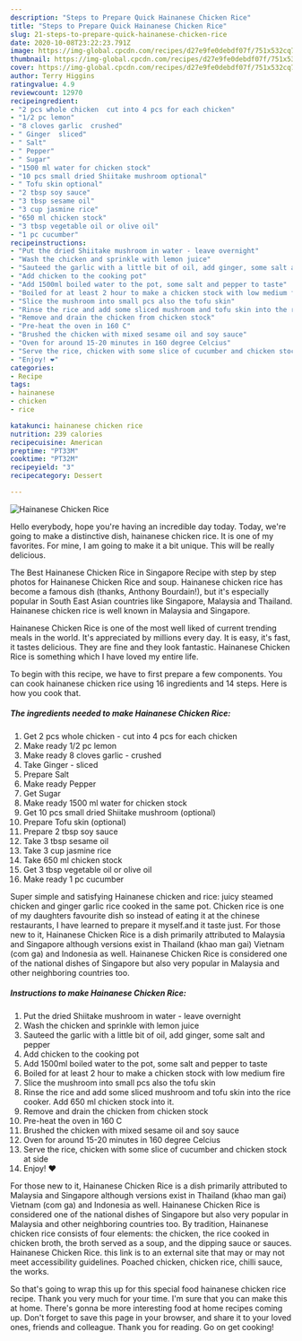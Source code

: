```yaml
---
description: "Steps to Prepare Quick Hainanese Chicken Rice"
title: "Steps to Prepare Quick Hainanese Chicken Rice"
slug: 21-steps-to-prepare-quick-hainanese-chicken-rice
date: 2020-10-08T23:22:23.791Z
image: https://img-global.cpcdn.com/recipes/d27e9fe0debdf07f/751x532cq70/hainanese-chicken-rice-recipe-main-photo.jpg
thumbnail: https://img-global.cpcdn.com/recipes/d27e9fe0debdf07f/751x532cq70/hainanese-chicken-rice-recipe-main-photo.jpg
cover: https://img-global.cpcdn.com/recipes/d27e9fe0debdf07f/751x532cq70/hainanese-chicken-rice-recipe-main-photo.jpg
author: Terry Higgins
ratingvalue: 4.9
reviewcount: 12970
recipeingredient:
- "2 pcs whole chicken  cut into 4 pcs for each chicken"
- "1/2 pc lemon"
- "8 cloves garlic  crushed"
- " Ginger  sliced"
- " Salt"
- " Pepper"
- " Sugar"
- "1500 ml water for chicken stock"
- "10 pcs small dried Shiitake mushroom optional"
- " Tofu skin optional"
- "2 tbsp soy sauce"
- "3 tbsp sesame oil"
- "3 cup jasmine rice"
- "650 ml chicken stock"
- "3 tbsp vegetable oil or olive oil"
- "1 pc cucumber"
recipeinstructions:
- "Put the dried Shiitake mushroom in water - leave overnight"
- "Wash the chicken and sprinkle with lemon juice"
- "Sauteed the garlic with a little bit of oil, add ginger, some salt and pepper"
- "Add chicken to the cooking pot"
- "Add 1500ml boiled water to the pot, some salt and pepper to taste"
- "Boiled for at least 2 hour to make a chicken stock with low medium fire"
- "Slice the mushroom into small pcs also the tofu skin"
- "Rinse the rice and add some sliced mushroom and tofu skin into the rice cooker. Add 650 ml chicken stock into it."
- "Remove and drain the chicken from chicken stock"
- "Pre-heat the oven in 160 C"
- "Brushed the chicken with mixed sesame oil and soy sauce"
- "Oven for around 15-20 minutes in 160 degree Celcius"
- "Serve the rice, chicken with some slice of cucumber and chicken stock at side"
- "Enjoy! ❤️"
categories:
- Recipe
tags:
- hainanese
- chicken
- rice

katakunci: hainanese chicken rice 
nutrition: 239 calories
recipecuisine: American
preptime: "PT33M"
cooktime: "PT32M"
recipeyield: "3"
recipecategory: Dessert

---
```



![Hainanese Chicken Rice](https://img-global.cpcdn.com/recipes/d27e9fe0debdf07f/751x532cq70/hainanese-chicken-rice-recipe-main-photo.jpg)

Hello everybody, hope you're having an incredible day today. Today, we're going to make a distinctive dish, hainanese chicken rice. It is one of my favorites. For mine, I am going to make it a bit unique. This will be really delicious.

The Best Hainanese Chicken Rice in Singapore Recipe with step by step photos for Hainanese Chicken Rice and soup. Hainanese chicken rice has become a famous dish (thanks, Anthony Bourdain!), but it&#39;s especially popular in South East Asian countries like Singapore, Malaysia and Thailand. Hainanese chicken rice is well known in Malaysia and Singapore.

Hainanese Chicken Rice is one of the most well liked of current trending meals in the world. It's appreciated by millions every day. It is easy, it's fast, it tastes delicious. They are fine and they look fantastic. Hainanese Chicken Rice is something which I have loved my entire life.


To begin with this recipe, we have to first prepare a few components. You can cook hainanese chicken rice using 16 ingredients and 14 steps. Here is how you cook that.

<!--inarticleads1-->

##### The ingredients needed to make Hainanese Chicken Rice:

1. Get 2 pcs whole chicken - cut into 4 pcs for each chicken
1. Make ready 1/2 pc lemon
1. Make ready 8 cloves garlic - crushed
1. Take  Ginger - sliced
1. Prepare  Salt
1. Make ready  Pepper
1. Get  Sugar
1. Make ready 1500 ml water for chicken stock
1. Get 10 pcs small dried Shiitake mushroom (optional)
1. Prepare  Tofu skin (optional)
1. Prepare 2 tbsp soy sauce
1. Take 3 tbsp sesame oil
1. Take 3 cup jasmine rice
1. Take 650 ml chicken stock
1. Get 3 tbsp vegetable oil or olive oil
1. Make ready 1 pc cucumber


Super simple and satisfying Hainanese chicken and rice: juicy steamed chicken and ginger garlic rice cooked in the same pot. Chicken rice is one of my daughters favourite dish so instead of eating it at the chinese restaurants, I have learned to prepare it myself.and it taste just. For those new to it, Hainanese Chicken Rice is a dish primarily attributed to Malaysia and Singapore although versions exist in Thailand (khao man gai) Vietnam (com ga) and Indonesia as well. Hainanese Chicken Rice is considered one of the national dishes of Singapore but also very popular in Malaysia and other neighboring countries too. 

<!--inarticleads2-->

##### Instructions to make Hainanese Chicken Rice:

1. Put the dried Shiitake mushroom in water - leave overnight
1. Wash the chicken and sprinkle with lemon juice
1. Sauteed the garlic with a little bit of oil, add ginger, some salt and pepper
1. Add chicken to the cooking pot
1. Add 1500ml boiled water to the pot, some salt and pepper to taste
1. Boiled for at least 2 hour to make a chicken stock with low medium fire
1. Slice the mushroom into small pcs also the tofu skin
1. Rinse the rice and add some sliced mushroom and tofu skin into the rice cooker. Add 650 ml chicken stock into it.
1. Remove and drain the chicken from chicken stock
1. Pre-heat the oven in 160 C
1. Brushed the chicken with mixed sesame oil and soy sauce
1. Oven for around 15-20 minutes in 160 degree Celcius
1. Serve the rice, chicken with some slice of cucumber and chicken stock at side
1. Enjoy! ❤️


For those new to it, Hainanese Chicken Rice is a dish primarily attributed to Malaysia and Singapore although versions exist in Thailand (khao man gai) Vietnam (com ga) and Indonesia as well. Hainanese Chicken Rice is considered one of the national dishes of Singapore but also very popular in Malaysia and other neighboring countries too. By tradition, Hainanese chicken rice consists of four elements: the chicken, the rice cooked in chicken broth, the broth served as a soup, and the dipping sauce or sauces. Hainanese Chicken Rice. this link is to an external site that may or may not meet accessibility guidelines. Poached chicken, chicken rice, chilli sauce, the works. 

So that's going to wrap this up for this special food hainanese chicken rice recipe. Thank you very much for your time. I'm sure that you can make this at home. There's gonna be more interesting food at home recipes coming up. Don't forget to save this page in your browser, and share it to your loved ones, friends and colleague. Thank you for reading. Go on get cooking!

